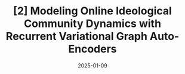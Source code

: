 ---
title: "[2] Modeling Online Ideological Community Dynamics with Recurrent Variational Graph Auto-Encoders"
collection: publications
permalink: /publication/modeling
date: 2025-01-09
venue: 'IEEE IBDAP 2025'
paperurl: ''
citation: 'Dachun Sun, You Lyu, Jinning Li, Xinyi Liu, Tarek Abdelzaher. (2025). &quot;Modeling Online Ideological Community Dynamics with Recurrent Variational Graph Auto-Encoders.&quot; <i>IEEE IBDAP 2025</i>.'
---